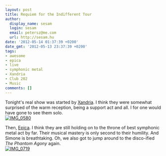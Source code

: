 ```yaml
---
layout: post
title: Requiem for the Indifferent Tour
author:
  display_name: sesam
  login: sesam
  email: petersz@me.com
  url: http://sesam.hu
date: '2012-05-14 01:37:39 +0200'
date_gmt: '2012-05-13 23:37:39 +0200'
tags:
- awesome
- epica
- live
- symphonic metal
- Xandria
- Club 202
- Music
comments: []
---
```


Tonight's real show was started by [Xandria](http://xandria.de). I think they were somewhat surprised of the warm reception, being a support act and all. I for one would have gone to see them solo.  
[![IMG_0580](http://farm8.staticflickr.com/7077/7191876944_042f1ef754.jpg)](http://www.flickr.com/photos/sesamsys/7191876944 "IMG_0580 by sesamsys, on Flickr")

Then, [Epica](http://epica.nl). I think they are still holding on to the throne of best symphonic metal act by far. Their musical mastery is only second to their humility. And Simone is breathtaking. Oh, we also got to jump around to the disco-ified _The Phantom Agony_ again.  
[![IMG_0719](http://farm6.staticflickr.com/5315/7191941596_7311284e0b.jpg)](http://www.flickr.com/photos/sesamsys/7191941596 "IMG_0719 by sesamsys, on Flickr")
